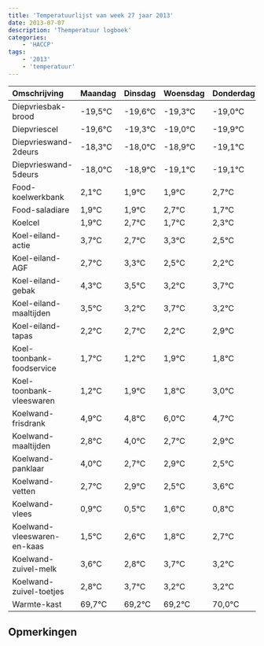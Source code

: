 ```yaml
---
title: 'Temperatuurlijst van week 27 jaar 2013'
date: 2013-07-07
description: 'Themperatuur logboek'
categories:
    - 'HACCP'
tags:
    - '2013'
    - 'temperatuur'
---
```

|Omschrijving|Maandag|Dinsdag|Woensdag|Donderdag|Vrijdag|Zaterdag|Zondag|
|:---|:---|:---|:---|:---|:---|:---|:---|
|Diepvriesbak-brood|-19,5°C|-19,6°C|-19,3°C|-19,0°C|-19,9°C|-20,1°C|-20,1°C|
|Diepvriescel|-19,6°C|-19,3°C|-19,0°C|-19,9°C|-20,1°C|-20,1°C|-19,3°C|
|Diepvrieswand-2deurs|-18,3°C|-18,0°C|-18,9°C|-19,1°C|-19,1°C|-18,3°C|-19,3°C|
|Diepvrieswand-5deurs|-18,0°C|-18,9°C|-19,1°C|-19,1°C|-18,3°C|-19,3°C|-18,7°C|
|Food-koelwerkbank|2,1°C|1,9°C|1,9°C|2,7°C|1,7°C|2,3°C|1,5°C|
|Food-saladiare|1,9°C|1,9°C|2,7°C|1,7°C|2,3°C|1,5°C|1,2°C|
|Koelcel|1,9°C|2,7°C|1,7°C|2,3°C|1,5°C|1,2°C|1,7°C|
|Koel-eiland-actie|3,7°C|2,7°C|3,3°C|2,5°C|2,2°C|2,7°C|2,2°C|
|Koel-eiland-AGF|2,7°C|3,3°C|2,5°C|2,2°C|2,7°C|2,2°C|2,9°C|
|Koel-eiland-gebak|4,3°C|3,5°C|3,2°C|3,7°C|3,2°C|3,9°C|3,8°C|
|Koel-eiland-maaltijden|3,5°C|3,2°C|3,7°C|3,2°C|3,9°C|3,8°C|5,0°C|
|Koel-eiland-tapas|2,2°C|2,7°C|2,2°C|2,9°C|2,8°C|4,0°C|2,7°C|
|Koel-toonbank-foodservice|1,7°C|1,2°C|1,9°C|1,8°C|3,0°C|1,7°C|1,9°C|
|Koel-toonbank-vleeswaren|1,2°C|1,9°C|1,8°C|3,0°C|1,7°C|1,9°C|1,5°C|
|Koelwand-frisdrank|4,9°C|4,8°C|6,0°C|4,7°C|4,9°C|4,5°C|5,6°C|
|Koelwand-maaltijden|2,8°C|4,0°C|2,7°C|2,9°C|2,5°C|3,6°C|2,8°C|
|Koelwand-panklaar|4,0°C|2,7°C|2,9°C|2,5°C|3,6°C|2,8°C|3,7°C|
|Koelwand-vetten|2,7°C|2,9°C|2,5°C|3,6°C|2,8°C|3,7°C|3,2°C|
|Koelwand-vlees|0,9°C|0,5°C|1,6°C|0,8°C|1,7°C|1,2°C|1,2°C|
|Koelwand-vleeswaren-en-kaas|1,5°C|2,6°C|1,8°C|2,7°C|2,2°C|2,2°C|3,0°C|
|Koelwand-zuivel-melk|3,6°C|2,8°C|3,7°C|3,2°C|3,2°C|4,0°C|3,3°C|
|Koelwand-zuivel-toetjes|2,8°C|3,7°C|3,2°C|3,2°C|4,0°C|3,3°C|2,2°C|
|Warmte-kast|69,7°C|69,2°C|69,2°C|70,0°C|69,3°C|68,2°C|68,8°C|

## Opmerkingen


